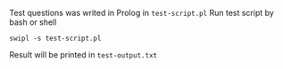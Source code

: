 Test questions was writed in Prolog in `test-script.pl`
Run test script by bash or shell

```
swipl -s test-script.pl
```

Result will be printed in `test-output.txt`